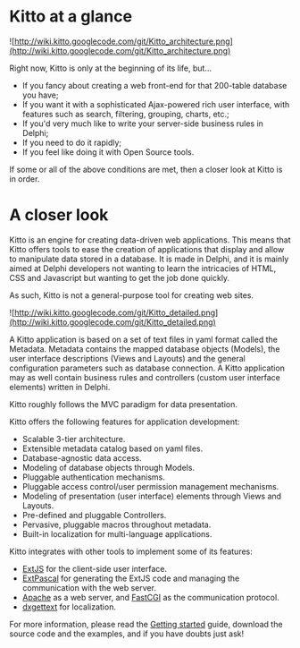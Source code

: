 # Kitto at a glance #

![http://wiki.kitto.googlecode.com/git/Kitto_architecture.png](http://wiki.kitto.googlecode.com/git/Kitto_architecture.png)

Right now, Kitto is only at the beginning of its life, but...

  * If you fancy about creating a web front-end for that 200-table database you have;
  * If you want it with a sophisticated Ajax-powered rich user interface, with features such as search, filtering, grouping, charts, etc.;
  * If you'd very much like to write your server-side business rules in Delphi;
  * If you need to do it rapidly;
  * If you feel like doing it with Open Source tools.

If some or all of the above conditions are met, then a closer look at Kitto is in order.

# A closer look #

Kitto is an engine for creating data-driven web applications. This means that Kitto offers tools to ease the creation of applications that display and allow to manipulate data stored in a database. It is made in Delphi, and it is mainly aimed at Delphi developers not wanting to learn the intricacies of HTML, CSS and Javascript but wanting to get the job done quickly.

As such, Kitto is not a general-purpose tool for creating web sites.

![http://wiki.kitto.googlecode.com/git/Kitto_detailed.png](http://wiki.kitto.googlecode.com/git/Kitto_detailed.png)

A Kitto application is based on a set of text files in yaml format called the Metadata. Metadata contains the mapped database objects (Models), the user interface descriptions (Views and Layouts) and the general configuration parameters such as database connection. A Kitto application may as well contain business rules and controllers (custom user interface elements) written in Delphi.

Kitto roughly follows the MVC paradigm for data presentation.

Kitto offers the following features for application development:

  * Scalable 3-tier architecture.
  * Extensible metadata catalog based on yaml files.
  * Database-agnostic data access.
  * Modeling of database objects through Models.
  * Pluggable authentication mechanisms.
  * Pluggable access control/user permission management mechanisms.
  * Modeling of presentation (user interface) elements through Views and Layouts.
  * Pre-defined and pluggable Controllers.
  * Pervasive, pluggable macros throughout metadata.
  * Built-in localization for multi-language applications.

Kitto integrates with other tools to implement some of its features:

  * [ExtJS](http://www.sencha.com/products/extjs/) for the client-side user interface.
  * [ExtPascal](http://code.google.com/p/extpascal/) for generating the ExtJS code and managing the communication with the web server.
  * [Apache](http://httpd.apache.org/) as a web server, and [FastCGI](http://www.fastcgi.com/) as the communication protocol.
  * [dxgettext](http://dxgettext.po.dk/) for localization.

For more information, please read the [Getting started](KittoGettingStarted.md) guide, download the source code and the examples, and if you have doubts just ask!